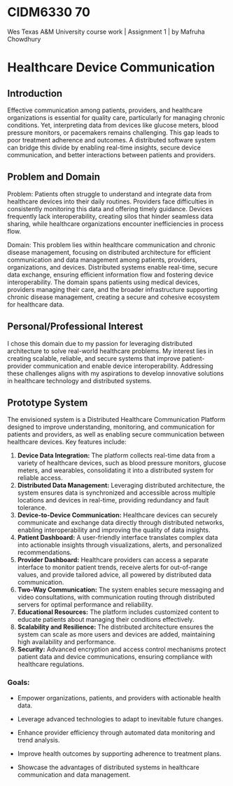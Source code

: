 # CIDM6330 70 #
Wes Texas A&amp;M University course work | Assignment 1 | by Mafruha Chowdhury

 # Healthcare Device Communication #

## Introduction ##

Effective communication among patients, providers, and healthcare organizations is essential for quality care, particularly for managing chronic conditions. 
Yet, interpreting data from devices like glucose meters, blood pressure monitors, or pacemakers remains challenging. This gap leads to poor treatment adherence and outcomes.
A distributed software system can bridge this divide by enabling real-time insights, secure device communication, and better interactions between patients and providers.

## Problem and Domain ##


Problem: Patients often struggle to understand and integrate data from healthcare devices into their daily routines.
Providers face difficulties in consistently monitoring this data and offering timely guidance. 
Devices frequently lack interoperability, creating silos that hinder seamless data sharing, while healthcare organizations encounter inefficiencies in process flow.

Domain: This problem lies within healthcare communication and chronic disease management, focusing on distributed architecture for efficient communication and data management
among patients, providers, organizations, and devices. Distributed systems enable real-time, secure data exchange, ensuring efficient information flow and fostering device interoperability. The domain spans patients using medical devices, providers managing their care, and the broader infrastructure supporting chronic disease management, creating a secure and cohesive ecosystem for healthcare data.

## Personal/Professional Interest ##

I chose this domain due to my passion for leveraging distributed architecture to solve real-world healthcare problems. My interest lies in creating scalable, reliable, and secure systems that improve patient-provider communication and enable device interoperability. Addressing these challenges aligns with my aspirations to develop innovative solutions in healthcare technology and distributed systems.


## Prototype System ##

The envisioned system is a Distributed Healthcare Communication Platform designed to improve understanding, monitoring, and communication for patients and providers, as well as enabling secure communication between healthcare devices. Key features include:

1.	**Device Data Integration:** The platform collects real-time data from a variety of healthcare devices, such as blood pressure monitors, glucose meters, and wearables, consolidating it into a distributed system for reliable access.
2.	**Distributed Data Management:** Leveraging distributed architecture, the system ensures data is synchronized and accessible across multiple locations and devices in real-time, providing redundancy and fault tolerance.
3.	**Device-to-Device Communication:** Healthcare devices can securely communicate and exchange data directly through distributed networks, enabling interoperability and improving the quality of data insights.
4.	**Patient Dashboard:** A user-friendly interface translates complex data into actionable insights through visualizations, alerts, and personalized recommendations.
5.	**Provider Dashboard:** Healthcare providers can access a separate interface to monitor patient trends, receive alerts for out-of-range values, and provide tailored advice, all powered by distributed data communication.
6.	**Two-Way Communication:** The system enables secure messaging and video consultations, with communication routing through distributed servers for optimal performance and reliability.
7.	**Educational Resources:** The platform includes customized content to educate patients about managing their conditions effectively.
8.	**Scalability and Resilience:** The distributed architecture ensures the system can scale as more users and devices are added, maintaining high availability and performance.
9.	**Security:** Advanced encryption and access control mechanisms protect patient data and device communications, ensuring compliance with healthcare regulations.


### Goals: ###

* Empower organizations, patients, and providers with actionable health data.

* Leverage advanced technologies to adapt to inevitable future changes.

* Enhance provider efficiency through automated data monitoring and trend analysis.

* Improve health outcomes by supporting adherence to treatment plans.

* Showcase the advantages of distributed systems in healthcare communication and data management.

